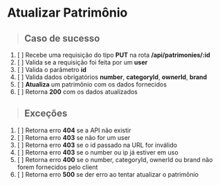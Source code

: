 # Atualizar Patrimônio

> ## Caso de sucesso

1. [ ] Recebe uma requisição do tipo **PUT** na rota **/api/patrimonies/:id**
2. [ ] Valida se a requisição foi feita por um **user**
3. [ ] Valida o parâmetro **id** 
4. [ ] Valida dados obrigatórios **number**, **categoryId**, **ownerId**, **brand**
5. [ ] **Atualiza** um patrimônio com os dados fornecidos
6. [ ] Retorna **200** com os dados atualizados

> ## Exceções

1. [ ] Retorna erro **404** se a API não existir
2. [ ] Retorna erro **403** se não for um user
3. [ ] Retorna erro **403** se o id passado na URL for inválido
4. [ ] Retorna erro **403** se o number ou ip já estiver em uso
5. [ ] Retorna erro **400** se o number, categoryId, ownerId ou brand  não forem fornecidos pelo client
6. [ ] Retorna erro **500** se der erro ao tentar atualizar o patrimônio
